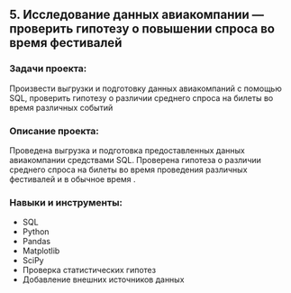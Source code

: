 ## 5. Исследование данных авиакомпании — проверить гипотезу о повышении спроса во время фестивалей

### Задачи проекта:

Произвести выгрузки и подготовку данных авиакомпаний с помощью SQL, проверить гипотезу о различии среднего спроса на билеты во время различных событий

### Описание проекта:

Проведена выгрузка и подготовка предоставленных данных авиакомпании средствами SQL. Проверена гипотеза о различии среднего спроса на билеты во время проведения
различных фестивалей и в обычное время .

### Навыки и инструменты:

- SQL
- Python
- Pandas
- Matplotlib
- SciPy
- Проверка статистических гипотез
- Добавление внешних источников данных
